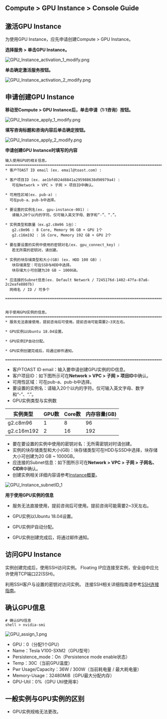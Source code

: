 ## Compute > GPU Instance > Console Guide

## 激活GPU Instance

为使用GPU Instance，应先申请创建Compute > GPU Instance。

**选择服务 > 单击GPU Instance。**

![GPU_Instance_activation_1_modify.png](http://static.toastoven.net/prod_gpu/GPU_Instance_activation_1_modify.png)  

**单击确定激活服务按钮。**

![GPU_Instance_activation_2_modify.png](http://static.toastoven.net/prod_gpu/GPU_Instance_activation_2_modify.png)



## 申请创建GPU Instance

**移动至Compute > GPU Instance后，单击申请（1:1咨询）按钮。**

![GPU_Instance_apply_1_modify.png](http://static.toastoven.net/prod_gpu/GPU_Instance_apply_1_modify.png)


**填写咨询标题和咨询内容后单击确定按钮。**

![GPU_Instance_apply_2_modify.png](http://static.toastoven.net/prod_gpu/GPU_Instance_apply_2_modify.png)


**申请创建GPU Instance时填写的内容**

```
输入使用GPU的相关信息。
=============================================================================
* 客户TOAST ID email (ex. email@toast.com) :

* 客户项目ID (ex. ae1bfd024d8841a295988638d90979a4) :
   可在Network > VPC > 子网 > 项目ID中确认。

* 可用性区域(ex. pub-a) :
  可在pub-a、pub-b中选择。

* 要设置的实例名(ex. gpu-instance-001) :
   请输入20个以内的字符。仅可输入英文字母、数字和“-”、“.”。

* 实例类型和数量（ex.g2.c8m96 1台）：
   g2.c8m96 : 8 Core, Memory 96 GB + GPU 1个
   g2.c16m192 : 16 Core, Memory 192 GB + GPU 2个

* 要在要设置的实例中使用的密钥对名(ex. gpu_connect_key) :
   若无所需的密钥对，请创建。

* 实例的块存储类型和大小(GB) (ex. HDD 100 GB) :
   块存储类型：可在SSD与HDD中选择。
   块存储大小可创建为20 GB ~ 1000GB。

* 应连接的Subnet信息(ex. Default Network / 7245176d-1402-47fa-87a6-2c2eafe8807b)
  网络名 / ID / 可多个

=============================================================================


用于使用GPU实例的信息。
=============================================================================
* 服务无法直接使用，提前咨询后可使用。提前咨询可能需要2~3天左右。

* GPU实例以Ubuntu 18.04设置。

* GPU实例IP自动分配。

* GPU实例创建完成后，将通过邮件通知。

=============================================================================
```

* 客户TOAST ID email：输入要申请创建GPU实例的ID信息。
* 客户项目ID：如下图所示可在**Network > VPC > 子网 > 项目ID**中确认。
* 可用性区域：可在pub-a、pub-b中选择。
* 要设置的实例名：请输入20个以内的字符。仅可输入英文字母、数字和“-”、“.”。
* GPU实例类型与实例数

| 实例类型 | GPU数 | Core数 | 内存容量(GB) |
| --- | --- | --- | --- |
| g2.c8m96 | 1 | 8 | 96 |
| g2.c16m192 | 2 | 16 | 192 |

* 要在要设置的实例中使用的密钥对名：无所需密钥对时请创建。
* 实例的块存储类型和大小(GB)：块存储类型可在HDD与SSD中选择，块存储大小可创建为20 GB ~ 1000GB。
* 应连接的Subnet信息：如下图所示可在**Network > VPC > 子网 > 子网名、CIDR**中确认。
* 创建实例相关详细内容请参考[Instance概要](http://docs.toast.com/ko/Compute/Instance/ko/overview/)。


![GPU_Instance_subnetID_1](http://static.toastoven.net/prod_gpu/GPU_Instance_subnetID_1.png)


**用于使用GPU实例的信息**

* 服务无法直接使用，提前咨询后可使用。提前咨询可能需要2~3天左右。

* GPU实例以Ubuntu 18.04设置。

* GPU实例IP自动分配。

* GPU实例创建完成后，将通过邮件通知。


## 访问GPU Instance

实例创建完成后，使用SSH访问实例。
Floating IP应连接至实例，安全组中应允许使用TCP端口22(SSH)。

利用SSH客户与设置的密钥对访问实例。
连接SSH相关详细指南请参考[SSH连接指南](https://docs.toast.com/ko/Compute/Instance/ko/overview/#linux)。



## 确认GPU信息

```
# 确认GPU信息
shell > nvidia-smi
```

![GPU_assign_1.png](http://static.toastoven.net/prod_gpu/GPU_assign_1.png)


* GPU：0（分配1个GPU）
* Name：Tesla V100-SXM2（GPU型号）
* Persistence_mode：On（Persistence mode enable状态）
* Temp：30C（当前GPU温度）
* Pwr Usage/Capacity：36W / 300W（当前耗电量 / 最大耗电量）
* Memory-Usage：32480MiB（GPU最大分配内存）
* GPU-Util：0%（GPU Util使用率）

## 一般实例与GPU实例的区别

* GPU实例规格无法更改。
